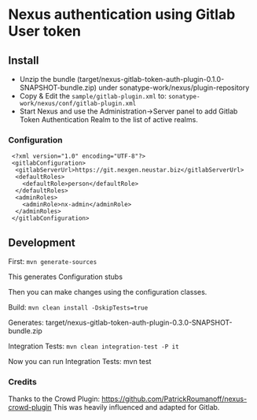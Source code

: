 # Nexus authentication using Gitlab User token

## Install

* Unzip the bundle (target/nexus-gitlab-token-auth-plugin-0.1.0-SNAPSHOT-bundle.zip) under sonatype-work/nexus/plugin-repository
* Copy & Edit the `sample/gitlab-plugin.xml` to: `sonatype-work/nexus/conf/gitlab-plugin.xml`
* Start Nexus and use the Administration->Server panel to add Gitlab Token Authentication Realm to the list of active realms.

### Configuration

```
 <?xml version="1.0" encoding="UTF-8"?>
 <gitlabConfiguration>
  <gitlabServerUrl>https://git.nexgen.neustar.biz</gitlabServerUrl>
  <defaultRoles>
    <defaultRole>person</defaultRole>
  </defaultRoles>
  <adminRoles>
    <adminRole>nx-admin</adminRole>
  </adminRoles>
 </gitlabConfiguration>
```


## Development

First: `mvn generate-sources`

This generates Configuration stubs

Then you can make changes using the configuration classes.

Build:  `mvn clean install -DskipTests=true`

Generates: target/nexus-gitlab-token-auth-plugin-0.3.0-SNAPSHOT-bundle.zip

Integration Tests: `mvn clean integration-test -P it`

Now you can run Integration Tests: mvn test

### Credits

Thanks to the Crowd Plugin:
https://github.com/PatrickRoumanoff/nexus-crowd-plugin
This was heavily influenced and adapted for Gitlab.

